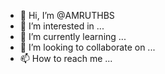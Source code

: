 - 👋 Hi, I’m @AMRUTHBS
- 👀 I’m interested in ...
- 🌱 I’m currently learning ...
- 💞️ I’m looking to collaborate on ...
- 📫 How to reach me ...

<!---
AMRUTHBS/AMRUTHBS is a ✨ special ✨ repository because its `README.md` (this file) appears on your GitHub profile.
You can click the Preview link to take a look at your changes.
--->

